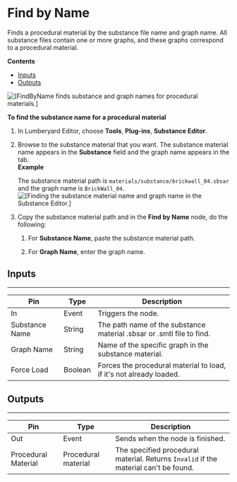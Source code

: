 # Find by Name<a name="find-by-name-procedural-material-node"></a>

Finds a procedural material by the substance file name and graph name\. All substance files contain one or more graphs, and these graphs correspond to a procedural material\. 

**Contents**
+ [Inputs](#find-by-name-procedural-material-node-input)
+ [Outputs](#find-by-name-procedural-material-node-output)

![\[FindByName finds substance and graph names for procedural materials.\]](http://docs.aws.amazon.com/lumberyard/latest/userguide/images/scriptcanvasnodes/script-canvas-find-by-name-procedural-material-node.png)

**To find the substance name for a procedural material**

1. In Lumberyard Editor, choose **Tools**, **Plug\-ins**, **Substance Editor**\.

1. Browse to the substance material that you want\. The substance material name appears in the **Substance** field and the graph name appears in the tab\.  
**Example**  

   The substance material path is `materials/substance/brickwall_04.sbsar` and the graph name is `BrickWall_04`\.  
![\[Finding the substance material name and graph name in the Substance Editor.\]](http://docs.aws.amazon.com/lumberyard/latest/userguide/images/scriptcanvasnodes/script-canvas-find-by-name-procedural-material-node-2.png)

1. Copy the substance material path and in the **Find by Name** node, do the following:

   1. For **Substance Name**, paste the substance material path\.

   1. For **Graph Name**, enter the graph name\.

## Inputs<a name="find-by-name-procedural-material-node-input"></a>


****  

| Pin | Type | Description | 
| --- | --- | --- | 
| In | Event | Triggers the node\. | 
| Substance Name | String | The path name of the substance material \.sbsar or \.smtl file to find\. | 
| Graph Name | String | Name of the specific graph in the substance material\. | 
| Force Load | Boolean | Forces the procedural material to load, if it's not already loaded\. | 

## Outputs<a name="find-by-name-procedural-material-node-output"></a>


****  

| Pin | Type | Description | 
| --- | --- | --- | 
| Out | Event | Sends when the node is finished\. | 
| Procedural Material | Procedural material |  The specified procedural material\.  Returns `Invalid` if the material can't be found\.  | 